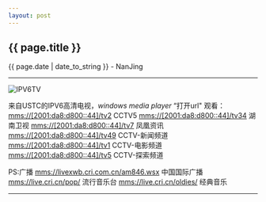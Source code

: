 ```yaml
---
layout: post
---
```


<h2>{{ page.title }}</h2>
<p class='meta'>{{ page.date | date_to_string }} - NanJing</p>

---
![IPV6TV][1]

来自USTC的IPV6高清电视，*windows media player* “打开url" 观看：
[mms://\[2001:da8:d800::44\]/tv2][2] CCTV5
[mms://\[2001:da8:d800::44\]/tv34][3] 湖南卫视
[mms://\[2001:da8:d800::44\]/tv7][4] 凤凰资讯
[mms://\[2001:da8:d800::44\]/tv49][5] CCTV-新闻频道
[mms://\[2001:da8:d800::44\]/tv1][6] CCTV-电影频道
[mms://\[2001:da8:d800::44\]/tv5][7] CCTV-探索频道

PS:广播
[mms://livexwb.cri.com.cn/am846.wsx][8] 中国国际广播
[mms://live.cri.cn/pop/][9] 流行音乐台
[mms://live.cri.cn/oldies/][10] 经典音乐

---

  [1]: https://encrypted-tbn2.gstatic.com/images?q=tbn:ANd9GcRz1WYFXX6wm4_-nlTWOb0_Ge4BbBGvhXIrnfkW1oarLmBNVUCN0w
  [2]: mms://%5B2001:da8:d800::44%5D/tv2
  [3]: mms://%5B2001:da8:d800::44%5D/tv34
  [4]: mms://%5B2001:da8:d800::44%5D/tv7
  [5]: mms://%5B2001:da8:d800::44%5D/tv49
  [6]: mms://%5B2001:da8:d800::44%5D/tv1
  [7]: mms://%5B2001:da8:d800::44%5D/tv5
  [8]: mms://livexwb.cri.com.cn/am846.wsx
  [9]: mms://live.cri.cn/pop/
  [10]: mms://live.cri.cn/oldies/